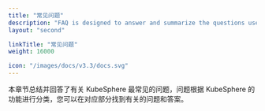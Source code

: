 ```yaml
---
title: "常见问题"
description: "FAQ is designed to answer and summarize the questions users ask most frequently about KubeSphere."
layout: "second"

linkTitle: "常见问题"
weight: 16000

icon: "/images/docs/v3.3/docs.svg"
---
```


本章节总结并回答了有关 KubeSphere 最常见的问题，问题根据 KubeSphere 的功能进行分类，您可以在对应部分找到有关的问题和答案。

